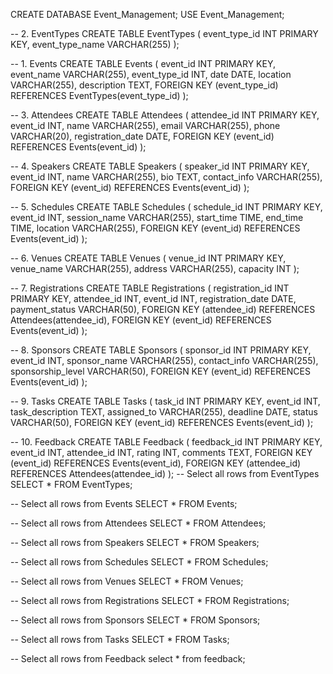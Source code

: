 CREATE DATABASE Event_Management;
USE Event_Management;

-- 2. EventTypes
CREATE TABLE EventTypes (
    event_type_id INT PRIMARY KEY,
    event_type_name VARCHAR(255)
 );

-- 1. Events
CREATE TABLE Events (
    event_id INT PRIMARY KEY,
    event_name VARCHAR(255),
    event_type_id INT,
    date DATE,
    location VARCHAR(255),
    description TEXT,
    FOREIGN KEY (event_type_id) REFERENCES EventTypes(event_type_id)
);

-- 3. Attendees
CREATE TABLE Attendees (
    attendee_id INT PRIMARY KEY,
    event_id INT,
    name VARCHAR(255),
    email VARCHAR(255),
    phone VARCHAR(20),
    registration_date DATE,
    FOREIGN KEY (event_id) REFERENCES Events(event_id)
);

-- 4. Speakers
CREATE TABLE Speakers (
    speaker_id INT PRIMARY KEY,
    event_id INT,
    name VARCHAR(255),
    bio TEXT,
    contact_info VARCHAR(255),
    FOREIGN KEY (event_id) REFERENCES Events(event_id)
);

-- 5. Schedules
CREATE TABLE Schedules (
    schedule_id INT PRIMARY KEY,
    event_id INT,
    session_name VARCHAR(255),
    start_time TIME,
    end_time TIME,
    location VARCHAR(255),
    FOREIGN KEY (event_id) REFERENCES Events(event_id)
);

-- 6. Venues
CREATE TABLE Venues (
    venue_id INT PRIMARY KEY,
    venue_name VARCHAR(255),
    address VARCHAR(255),
    capacity INT
);

-- 7. Registrations
CREATE TABLE Registrations (
    registration_id INT PRIMARY KEY,
    attendee_id INT,
    event_id INT,
    registration_date DATE,
    payment_status VARCHAR(50),
    FOREIGN KEY (attendee_id) REFERENCES Attendees(attendee_id),
    FOREIGN KEY (event_id) REFERENCES Events(event_id)
);

-- 8. Sponsors
CREATE TABLE Sponsors (
    sponsor_id INT PRIMARY KEY,
    event_id INT,
    sponsor_name VARCHAR(255),
    contact_info VARCHAR(255),
    sponsorship_level VARCHAR(50),
    FOREIGN KEY (event_id) REFERENCES Events(event_id)
);

-- 9. Tasks
CREATE TABLE Tasks (
    task_id INT PRIMARY KEY,
    event_id INT,
    task_description TEXT,
    assigned_to VARCHAR(255),
    deadline DATE,
    status VARCHAR(50),
    FOREIGN KEY (event_id) REFERENCES Events(event_id)
);

-- 10. Feedback
CREATE TABLE Feedback (
    feedback_id INT PRIMARY KEY,
    event_id INT,
    attendee_id INT,
    rating INT,
    comments TEXT,
    FOREIGN KEY (event_id) REFERENCES Events(event_id),
    FOREIGN KEY (attendee_id) REFERENCES Attendees(attendee_id)
);
-- Select all rows from EventTypes
SELECT * FROM EventTypes;

-- Select all rows from Events
SELECT * FROM Events;

-- Select all rows from Attendees
SELECT * FROM Attendees;

-- Select all rows from Speakers
SELECT * FROM Speakers;

-- Select all rows from Schedules
SELECT * FROM Schedules;

-- Select all rows from Venues
SELECT * FROM Venues;

-- Select all rows from Registrations
SELECT * FROM Registrations;

-- Select all rows from Sponsors
SELECT * FROM Sponsors;

-- Select all rows from Tasks
SELECT * FROM Tasks;

-- Select all rows from Feedback
select * from feedback;
